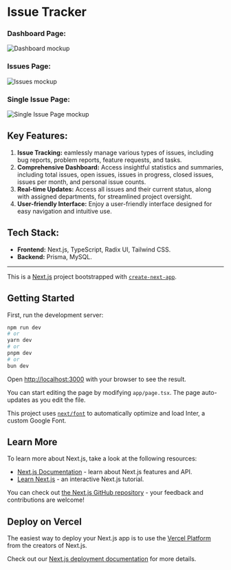 # Issue Tracker

### Dashboard Page:
![Dashboard mockup](https://github.com/hamza-ouaddi/issue-tracker/assets/80076862/04f6eeaf-865f-479b-b5fb-87950aa06b52)

### Issues Page:
![Issues mockup](https://github.com/hamza-ouaddi/issue-tracker/assets/80076862/71ba5db9-6828-4a87-8ec0-b2ea5c5bfba6)

### Single Issue Page:
![Single Issue Page mockup](https://github.com/hamza-ouaddi/issue-tracker/assets/80076862/83d5b139-d455-4bae-b179-721352505279)


## Key Features:

<ol>
  <li><strong>Issue Tracking:</strong> eamlessly manage various types of issues, including bug reports, problem reports, feature requests, and tasks.</li>
  <li><strong>Comprehensive Dashboard:</strong> Access insightful statistics and summaries, including total issues, open issues, issues in progress, closed issues, issues per month, and personal issue counts.</li>
  <li><strong>Real-time Updates:</strong> Access all issues and their current status, along with assigned departments, for streamlined project oversight.</li>
  <li><strong>User-friendly Interface:</strong> Enjoy a user-friendly interface designed for easy navigation and intuitive use.</li>
</ol>


## Tech Stack:

<ul>
  <li><strong>Frontend:</strong> Next.js, TypeScript, Radix UI, Tailwind CSS.</li>
  <li><strong>Backend:</strong> Prisma, MySQL.</li>
</ul>

***

This is a [Next.js](https://nextjs.org/) project bootstrapped with [`create-next-app`](https://github.com/vercel/next.js/tree/canary/packages/create-next-app).

## Getting Started

First, run the development server:

```bash
npm run dev
# or
yarn dev
# or
pnpm dev
# or
bun dev
```

Open [http://localhost:3000](http://localhost:3000) with your browser to see the result.

You can start editing the page by modifying `app/page.tsx`. The page auto-updates as you edit the file.

This project uses [`next/font`](https://nextjs.org/docs/basic-features/font-optimization) to automatically optimize and load Inter, a custom Google Font.

## Learn More

To learn more about Next.js, take a look at the following resources:

- [Next.js Documentation](https://nextjs.org/docs) - learn about Next.js features and API.
- [Learn Next.js](https://nextjs.org/learn) - an interactive Next.js tutorial.

You can check out [the Next.js GitHub repository](https://github.com/vercel/next.js/) - your feedback and contributions are welcome!

## Deploy on Vercel

The easiest way to deploy your Next.js app is to use the [Vercel Platform](https://vercel.com/new?utm_medium=default-template&filter=next.js&utm_source=create-next-app&utm_campaign=create-next-app-readme) from the creators of Next.js.

Check out our [Next.js deployment documentation](https://nextjs.org/docs/deployment) for more details.
